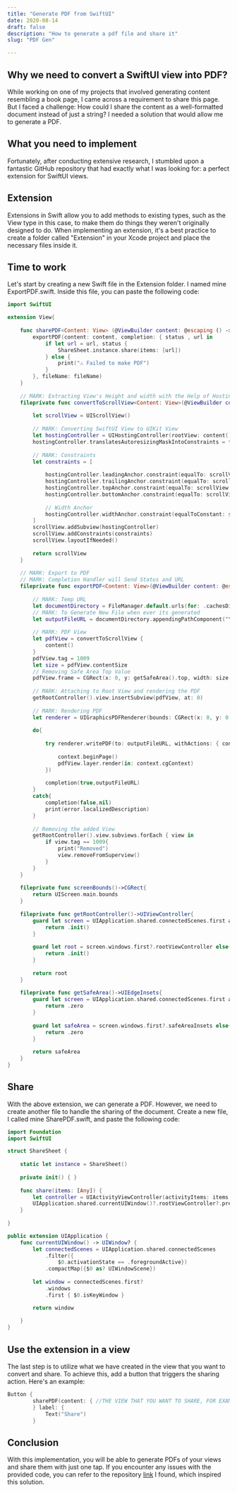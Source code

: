 ```yaml
---
title: "Generate PDF from SwiftUI"
date: 2020-08-14
draft: false
description: "How to generate a pdf file and share it"
slug: "PDF Gen"

---
```


## Why we need to convert a SwiftUI view into PDF?

While working on one of my projects that involved generating content resembling a book page, I came across a requirement to share this page. But I faced a challenge: How could I share the content as a well-formatted document instead of just a string? I needed a solution that would allow me to generate a PDF.


## What you need to implement

Fortunately, after conducting extensive research, I stumbled upon a fantastic GitHub repository that had exactly what I was looking for: a perfect extension for SwiftUI views.


## Extension 

Extensions in Swift allow you to add methods to existing types, such as the View type in this case, to make them do things they weren't originally designed to do. When implementing an extension, it's a best practice to create a folder called "Extension" in your Xcode project and place the necessary files inside it.



## Time to work

Let's start by creating a new Swift file in the Extension folder. I named mine ExportPDF.swift. Inside this file, you can paste the following code:

```swift
import SwiftUI

extension View{
    
    func sharePDF<Content: View> (@ViewBuilder content: @escaping () -> Content, fileName: String) {
        exportPDF(content: content, completion: { status , url in
            if let url = url, status {
                ShareSheet.instance.share(items: [url])
            } else {
                print("⚠️ Failed to make PDF")
            }
        }, fileName: fileName)
    }
    
    // MARK: Extracting View's Height and width with the Help of Hosting Controller and ScrollView
    fileprivate func convertToScrollView<Content: View>(@ViewBuilder content: @escaping ()->Content)->UIScrollView{
        
        let scrollView = UIScrollView()
        
        // MARK: Converting SwiftUI View to UIKit View
        let hostingController = UIHostingController(rootView: content()).view!
        hostingController.translatesAutoresizingMaskIntoConstraints = false
        
        // MARK: Constraints
        let constraints = [
        
            hostingController.leadingAnchor.constraint(equalTo: scrollView.leadingAnchor),
            hostingController.trailingAnchor.constraint(equalTo: scrollView.trailingAnchor),
            hostingController.topAnchor.constraint(equalTo: scrollView.topAnchor),
            hostingController.bottomAnchor.constraint(equalTo: scrollView.bottomAnchor),
            
            // Width Anchor
            hostingController.widthAnchor.constraint(equalToConstant: screenBounds().width)
        ]
        scrollView.addSubview(hostingController)
        scrollView.addConstraints(constraints)
        scrollView.layoutIfNeeded()
        
        return scrollView
    }
    
    // MARK: Export to PDF
    // MARK: Completion Handler will Send Status and URL
    fileprivate func exportPDF<Content: View>(@ViewBuilder content: @escaping ()->Content,completion: @escaping (Bool,URL?)->(), fileName: String){
        
        // MARK: Temp URL
        let documentDirectory = FileManager.default.urls(for: .cachesDirectory, in: .userDomainMask).first!
        // MARK: To Generate New File when ever its generated
        let outputFileURL = documentDirectory.appendingPathComponent("\(fileName)\(UUID().uuidString).pdf")
        
        // MARK: PDF View
        let pdfView = convertToScrollView {
            content()
        }
        pdfView.tag = 1009
        let size = pdfView.contentSize
        // Removing Safe Area Top Value
        pdfView.frame = CGRect(x: 0, y: getSafeArea().top, width: size.width, height: size.height)
        
        // MARK: Attaching to Root View and rendering the PDF
        getRootController().view.insertSubview(pdfView, at: 0)
        
        // MARK: Rendering PDF
        let renderer = UIGraphicsPDFRenderer(bounds: CGRect(x: 0, y: 0, width: size.width, height: size.height))
        
        do{
            
            try renderer.writePDF(to: outputFileURL, withActions: { context in
                
                context.beginPage()
                pdfView.layer.render(in: context.cgContext)
            })
            
            completion(true,outputFileURL)
        }
        catch{
            completion(false,nil)
            print(error.localizedDescription)
        }
        
        // Removing the added View
        getRootController().view.subviews.forEach { view in
            if view.tag == 1009{
                print("Removed")
                view.removeFromSuperview()
            }
        }
    }
    
    fileprivate func screenBounds()->CGRect{
        return UIScreen.main.bounds
    }
    
    fileprivate func getRootController()->UIViewController{
        guard let screen = UIApplication.shared.connectedScenes.first as? UIWindowScene else{
            return .init()
        }
        
        guard let root = screen.windows.first?.rootViewController else{
            return .init()
        }
        
        return root
    }
    
    fileprivate func getSafeArea()->UIEdgeInsets{
        guard let screen = UIApplication.shared.connectedScenes.first as? UIWindowScene else{
            return .zero
        }
        
        guard let safeArea = screen.windows.first?.safeAreaInsets else{
            return .zero
        }
        
        return safeArea
    }
}
```

## Share 

With the above extension, we can generate a PDF. However, we need to create another file to handle the sharing of the document. Create a new file, I called mine SharePDF.swift, and paste the following code:

````swift
import Foundation
import SwiftUI

struct ShareSheet {
    
    static let instance = ShareSheet()
    
    private init() { }
    
    func share(items: [Any]) {
        let controller = UIActivityViewController(activityItems: items, applicationActivities: nil)
        UIApplication.shared.currentUIWindow()?.rootViewController?.present(controller, animated: true, completion: nil)
    }
    
}

public extension UIApplication {
    func currentUIWindow() -> UIWindow? {
        let connectedScenes = UIApplication.shared.connectedScenes
            .filter({
                $0.activationState == .foregroundActive})
            .compactMap({$0 as? UIWindowScene})
        
        let window = connectedScenes.first?
            .windows
            .first { $0.isKeyWindow }

        return window
        
    }
}
````


## Use the extension in a view

The last step is to utilize what we have created in the view that you want to convert and share. To achieve this, add a button that triggers the sharing action. Here's an example:

```swift
Button {
        sharePDF(content: { //THE VIEW THAT YOU WANT TO SHARE, FOR EXAMPLE USE self TO SHARE THE CURRENT VIEW }, fileName: //THE TITLE OF THE FILE YOU WANT GENERATE)
        } label: {
            Text("Share")
        }
```


## Conclusion

With this implementation, you will be able to generate PDFs of your views and share them with just one tap. If you encounter any issues with the provided code, you can refer to the repository [link](https://github.com/Noice-Anas/PDF-creator-SwiftUI.git) I found, which inspired this solution.

